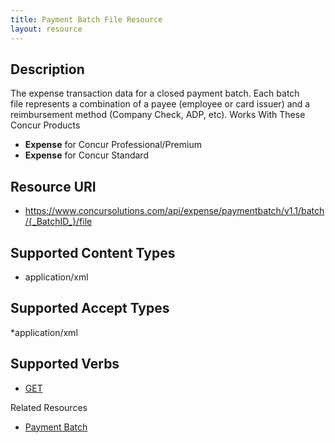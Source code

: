 ```yaml
---
title: Payment Batch File Resource 
layout: resource
---
```







## Description
The expense transaction data for a closed payment batch. Each batch file represents a combination of a payee (employee or card issuer) and a reimbursement method (Company Check, ADP, etc). Works With These Concur Products

* **Expense** for Concur Professional/Premium
* **Expense** for Concur Standard

## Resource URI
* https://www.concursolutions.com/api/expense/paymentbatch/v1.1/batch/{_BatchID_}/file

## Supported Content Types
* application/xml

## Supported Accept Types
*application/xml

## Supported Verbs
* [GET][1]

Related Resources
* [Payment Batch][2]

[1]: https://developer.concur.com/payment-batch-file/payment-batch-file-resource/get-payment-batch-file
[2]: https://developer.concur.com/payment-batch/payment-batch-resource
